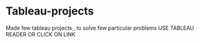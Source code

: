 # Tableau-projects
Made few tableau projects , to solve few particular problems
USE TABLEAU READER OR CLICK ON LINK 
